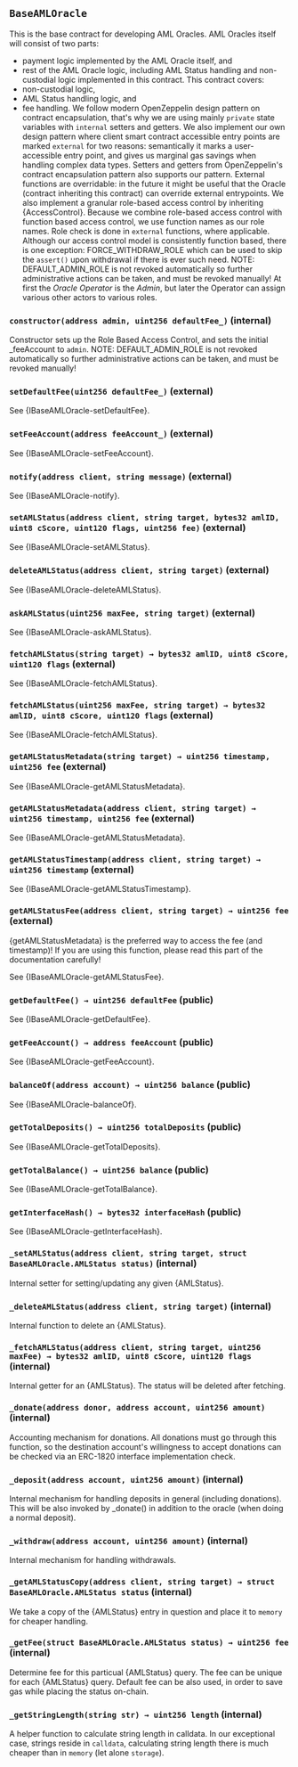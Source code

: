## `BaseAMLOracle`



This is the base contract for developing AML Oracles. AML Oracles
itself will consist of two parts:
- payment logic implemented by the AML Oracle itself, and
- rest of the AML Oracle logic, including AML Status handling and
non-custodial logic implemented in this contract.
This contract covers:
- non-custodial logic,
- AML Status handling logic, and
- fee handling.
We follow modern OpenZeppelin design pattern on contract encapsulation,
that's why we are using mainly `private` state variables with `internal`
setters and getters.
We also implement our own design pattern where client smart contract
accessible entry points are marked `external` for two reasons: semantically
it marks a user-accessible entry point, and gives us marginal gas savings
when handling complex data types. Setters and getters from OpenZeppelin's
contract encapsulation pattern also supports our pattern.
External functions are overridable: in the future it might be useful that
the Oracle (contract inheriting this contract) can override external
entrypoints.
We also implement a granular role-based access control by inheriting
{AccessControl}. Because we combine role-based access control with function
based access control, we use function names as our role names. Role check is
done in `external` functions, where applicable.
Although our access control model is consistently function based, there is
one exception: FORCE_WITHDRAW_ROLE which can be used to skip the `assert()`
upon withdrawal if there is ever such need.
NOTE: DEFAULT_ADMIN_ROLE is not revoked automatically so further
administrative actions can be taken, and must be revoked manually!
At first the *Oracle Operator* is the *Admin*, but later the Operator can
assign various other actors to various roles.


### `constructor(address admin, uint256 defaultFee_)` (internal)



Constructor sets up the Role Based Access Control, and sets the
initial _feeAccount to `admin`.
NOTE: DEFAULT_ADMIN_ROLE is not revoked automatically so further
administrative actions can be taken, and must be revoked manually!


### `setDefaultFee(uint256 defaultFee_)` (external)



See {IBaseAMLOracle-setDefaultFee}.

### `setFeeAccount(address feeAccount_)` (external)



See {IBaseAMLOracle-setFeeAccount}.

### `notify(address client, string message)` (external)



See {IBaseAMLOracle-notify}.

### `setAMLStatus(address client, string target, bytes32 amlID, uint8 cScore, uint120 flags, uint256 fee)` (external)



See {IBaseAMLOracle-setAMLStatus}.

### `deleteAMLStatus(address client, string target)` (external)



See {IBaseAMLOracle-deleteAMLStatus}.

### `askAMLStatus(uint256 maxFee, string target)` (external)



See {IBaseAMLOracle-askAMLStatus}.

### `fetchAMLStatus(string target) → bytes32 amlID, uint8 cScore, uint120 flags` (external)



See {IBaseAMLOracle-fetchAMLStatus}.

### `fetchAMLStatus(uint256 maxFee, string target) → bytes32 amlID, uint8 cScore, uint120 flags` (external)



See {IBaseAMLOracle-fetchAMLStatus}.

### `getAMLStatusMetadata(string target) → uint256 timestamp, uint256 fee` (external)



See {IBaseAMLOracle-getAMLStatusMetadata}.

### `getAMLStatusMetadata(address client, string target) → uint256 timestamp, uint256 fee` (external)



See {IBaseAMLOracle-getAMLStatusMetadata}.

### `getAMLStatusTimestamp(address client, string target) → uint256 timestamp` (external)



See {IBaseAMLOracle-getAMLStatusTimestamp}.

### `getAMLStatusFee(address client, string target) → uint256 fee` (external)

{getAMLStatusMetadata} is the preferred way to access the fee
(and timestamp)! If you are using this function, please read this part
of the documentation carefully!


See {IBaseAMLOracle-getAMLStatusFee}.

### `getDefaultFee() → uint256 defaultFee` (public)



See {IBaseAMLOracle-getDefaultFee}.

### `getFeeAccount() → address feeAccount` (public)



See {IBaseAMLOracle-getFeeAccount}.

### `balanceOf(address account) → uint256 balance` (public)



See {IBaseAMLOracle-balanceOf}.

### `getTotalDeposits() → uint256 totalDeposits` (public)



See {IBaseAMLOracle-getTotalDeposits}.

### `getTotalBalance() → uint256 balance` (public)



See {IBaseAMLOracle-getTotalBalance}.

### `getInterfaceHash() → bytes32 interfaceHash` (public)



See {IBaseAMLOracle-getInterfaceHash}.

### `_setAMLStatus(address client, string target, struct BaseAMLOracle.AMLStatus status)` (internal)



Internal setter for setting/updating any given {AMLStatus}.


### `_deleteAMLStatus(address client, string target)` (internal)



Internal function to delete an {AMLStatus}.


### `_fetchAMLStatus(address client, string target, uint256 maxFee) → bytes32 amlID, uint8 cScore, uint120 flags` (internal)



Internal getter for an {AMLStatus}. The status will be deleted
after fetching.


### `_donate(address donor, address account, uint256 amount)` (internal)



Accounting mechanism for donations.
All donations must go through this function, so the destination
account's willingness to accept donations can be checked via an ERC-1820
interface implementation check.


### `_deposit(address account, uint256 amount)` (internal)



Internal mechanism for handling deposits in general (including
donations).
This will be also invoked by _donate() in addition to the oracle (when
doing a normal deposit).


### `_withdraw(address account, uint256 amount)` (internal)



Internal mechanism for handling withdrawals.


### `_getAMLStatusCopy(address client, string target) → struct BaseAMLOracle.AMLStatus status` (internal)



We take a copy of the {AMLStatus} entry in question and place it
to `memory` for cheaper handling.


### `_getFee(struct BaseAMLOracle.AMLStatus status) → uint256 fee` (internal)



Determine fee for this particual {AMLStatus} query.
The fee can be unique for each {AMLStatus} query. Default fee can be
also used, in order to save gas while placing the status on-chain.


### `_getStringLength(string str) → uint256 length` (internal)



A helper function to calculate string length in calldata.
In our exceptional case, strings reside in `calldata`, calculating
string length there is much cheaper than in `memory`
(let alone `storage`).



